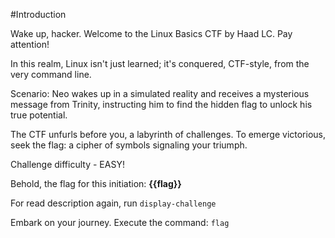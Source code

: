 #Introduction

Wake up, hacker. Welcome to the Linux Basics CTF by Haad LC. Pay attention!

In this realm, Linux isn't just learned; it's conquered, CTF-style, from the very command line.

Scenario: Neo wakes up in a simulated reality and receives a mysterious message from Trinity, instructing him to find the hidden flag to unlock his true potential.

The CTF unfurls before you, a labyrinth of challenges. To emerge victorious, seek the flag: a cipher of symbols signaling your triumph.

Challenge difficulty - EASY! 

Behold, the flag for this initiation: **{{flag}}**

For read description again, run `display-challenge`

Embark on your journey. Execute the command:
`flag`
 
